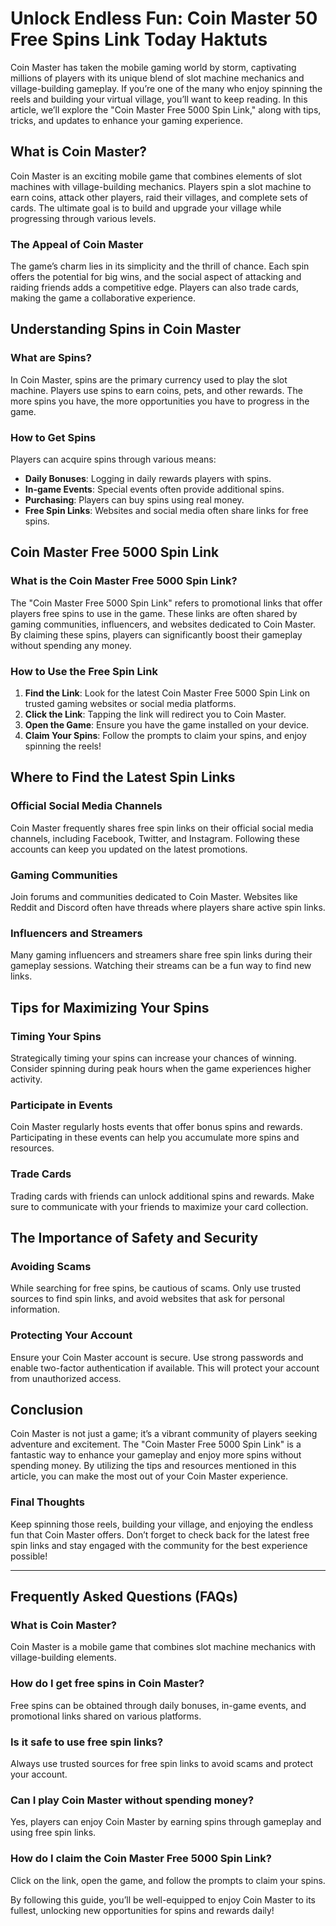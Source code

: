 # Unlock Endless Fun: Coin Master 50 Free Spins Link Today Haktuts

Coin Master has taken the mobile gaming world by storm, captivating millions of players with its unique blend of slot machine mechanics and village-building gameplay. If you’re one of the many who enjoy spinning the reels and building your virtual village, you’ll want to keep reading. In this article, we’ll explore the "Coin Master Free 5000 Spin Link," along with tips, tricks, and updates to enhance your gaming experience.

## What is Coin Master?

Coin Master is an exciting mobile game that combines elements of slot machines with village-building mechanics. Players spin a slot machine to earn coins, attack other players, raid their villages, and complete sets of cards. The ultimate goal is to build and upgrade your village while progressing through various levels.

### The Appeal of Coin Master

The game’s charm lies in its simplicity and the thrill of chance. Each spin offers the potential for big wins, and the social aspect of attacking and raiding friends adds a competitive edge. Players can also trade cards, making the game a collaborative experience.

## Understanding Spins in Coin Master

### What are Spins?

In Coin Master, spins are the primary currency used to play the slot machine. Players use spins to earn coins, pets, and other rewards. The more spins you have, the more opportunities you have to progress in the game. 

### How to Get Spins

Players can acquire spins through various means:
- **Daily Bonuses**: Logging in daily rewards players with spins.
- **In-game Events**: Special events often provide additional spins.
- **Purchasing**: Players can buy spins using real money.
- **Free Spin Links**: Websites and social media often share links for free spins.

## Coin Master Free 5000 Spin Link

### What is the Coin Master Free 5000 Spin Link?

The "Coin Master Free 5000 Spin Link" refers to promotional links that offer players free spins to use in the game. These links are often shared by gaming communities, influencers, and websites dedicated to Coin Master. By claiming these spins, players can significantly boost their gameplay without spending any money.

### How to Use the Free Spin Link

1. **Find the Link**: Look for the latest Coin Master Free 5000 Spin Link on trusted gaming websites or social media platforms.
2. **Click the Link**: Tapping the link will redirect you to Coin Master.
3. **Open the Game**: Ensure you have the game installed on your device.
4. **Claim Your Spins**: Follow the prompts to claim your spins, and enjoy spinning the reels!

## Where to Find the Latest Spin Links

### Official Social Media Channels

Coin Master frequently shares free spin links on their official social media channels, including Facebook, Twitter, and Instagram. Following these accounts can keep you updated on the latest promotions.

### Gaming Communities

Join forums and communities dedicated to Coin Master. Websites like Reddit and Discord often have threads where players share active spin links.

### Influencers and Streamers

Many gaming influencers and streamers share free spin links during their gameplay sessions. Watching their streams can be a fun way to find new links.

## Tips for Maximizing Your Spins

### Timing Your Spins

Strategically timing your spins can increase your chances of winning. Consider spinning during peak hours when the game experiences higher activity.

### Participate in Events

Coin Master regularly hosts events that offer bonus spins and rewards. Participating in these events can help you accumulate more spins and resources.

### Trade Cards

Trading cards with friends can unlock additional spins and rewards. Make sure to communicate with your friends to maximize your card collection.

## The Importance of Safety and Security

### Avoiding Scams

While searching for free spins, be cautious of scams. Only use trusted sources to find spin links, and avoid websites that ask for personal information.

### Protecting Your Account

Ensure your Coin Master account is secure. Use strong passwords and enable two-factor authentication if available. This will protect your account from unauthorized access.

## Conclusion

Coin Master is not just a game; it’s a vibrant community of players seeking adventure and excitement. The "Coin Master Free 5000 Spin Link" is a fantastic way to enhance your gameplay and enjoy more spins without spending money. By utilizing the tips and resources mentioned in this article, you can make the most out of your Coin Master experience.

### Final Thoughts

Keep spinning those reels, building your village, and enjoying the endless fun that Coin Master offers. Don’t forget to check back for the latest free spin links and stay engaged with the community for the best experience possible!

---

## Frequently Asked Questions (FAQs)

### What is Coin Master?

Coin Master is a mobile game that combines slot machine mechanics with village-building elements.

### How do I get free spins in Coin Master?

Free spins can be obtained through daily bonuses, in-game events, and promotional links shared on various platforms.

### Is it safe to use free spin links?

Always use trusted sources for free spin links to avoid scams and protect your account.

### Can I play Coin Master without spending money?

Yes, players can enjoy Coin Master by earning spins through gameplay and using free spin links.

### How do I claim the Coin Master Free 5000 Spin Link?

Click on the link, open the game, and follow the prompts to claim your spins.

By following this guide, you’ll be well-equipped to enjoy Coin Master to its fullest, unlocking new opportunities for spins and rewards daily!
